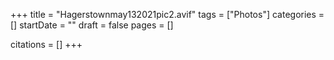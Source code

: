 +++
title = "Hagerstownmay132021pic2.avif"
tags = ["Photos"]
categories = []
startDate = ""
draft = false
pages = []

citations = []
+++

